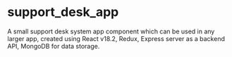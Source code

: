 # support_desk_app
A small support desk system app component which can be used in any larger app, created using React v18.2, Redux, Express server as a backend API, MongoDB for data storage.
